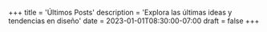 +++
title = 'Últimos Posts'
description = 'Explora las últimas ideas y tendencias en diseño'
date = 2023-01-01T08:30:00-07:00
draft = false
+++